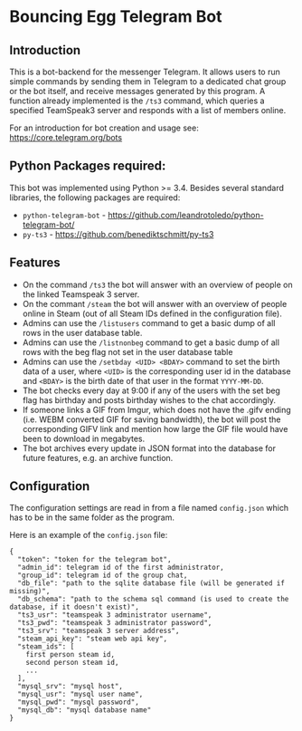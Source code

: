 # Bouncing Egg Telegram Bot

## Introduction

This is a bot-backend for the messenger Telegram. It allows users to run simple commands by sending them in Telegram to a dedicated chat group or the bot itself, and receive messages generated by this program. A function already implemented is the `/ts3` command, which queries a specified TeamSpeak3 server and responds with a list of members online.

For an introduction for bot creation and usage see: https://core.telegram.org/bots

## Python Packages required:

This bot was implemented using Python >= 3.4. Besides several standard libraries, the following packages are required:

* `python-telegram-bot` - https://github.com/leandrotoledo/python-telegram-bot/
* `py-ts3` - https://github.com/benediktschmitt/py-ts3

## Features

* On the command `/ts3` the bot will answer with an overview of people on the linked Teamspeak 3 server.
* On the commant `/steam` the bot will answer with an overview of people online in Steam (out of all Steam IDs defined in the configuration file).
* Admins can use the `/listusers` command to get a basic dump of all rows in the user database table.
* Admins can use the `/listnonbeg` command to get a basic dump of all rows with the beg flag not set in the user database table
* Admins can use the `/setbday <UID> <BDAY>` command to set the birth data of a user, where `<UID>` is the corresponding user id in the database and `<BDAY>` is the birth date of that user in the format `YYYY-MM-DD`.
* The bot checks every day at 9:00 if any of the users with the set beg flag has birthday and posts birthday wishes to the chat accordingly.
* If someone links a GIF from Imgur, which does not have the .gifv ending (i.e. WEBM converted GIF for saving bandwidth), the bot will post the corresponding GIFV link and mention how large the GIF file would have been to download in megabytes.
* The bot archives every update in JSON format into the database for future features, e.g. an archive function.

## Configuration

The configuration settings are read in from a file named `config.json` which has to be in the same folder as the program.

Here is an example of the `config.json` file:

```
{
  "token": "token for the telegram bot",
  "admin_id": telegram id of the first administrator,
  "group_id": telegram id of the group chat,
  "db_file": "path to the sqlite database file (will be generated if missing)",
  "db_schema": "path to the schema sql command (is used to create the database, if it doesn't exist)",
  "ts3_usr": "teamspeak 3 administrator username",
  "ts3_pwd": "teamspeak 3 administrator password",
  "ts3_srv": "teamspeak 3 server address",
  "steam_api_key": "steam web api key",
  "steam_ids": [
    first person steam id,
    second person steam id,
    ...
  ],
  "mysql_srv": "mysql host",
  "mysql_usr": "mysql user name",
  "mysql_pwd": "mysql password",
  "mysql_db": "mysql database name"
}
```
